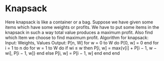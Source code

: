 # Knapsack
Here knapsack is like a container or a bag. Suppose we have given some items which have some weights or profits. We have to put some items in the knapsack in such a way total value produces a maximum profit. Also find which Item we choose to find maximum profit.
Algorithm for knapsack:
Input: Weights, Values
Output: P[n, W]
for w = 0 to W do
  P[0, w] = 0
end
for i = 1 to n do
  for w = 1 to W do
    if wi ≤ w then
      P[i, w] = max{v[i] + P[i − 1, w − wi], P[i − 1, w]}
    end
    else
      P[i, w] = P[i − 1, w]
    end
  end
end

